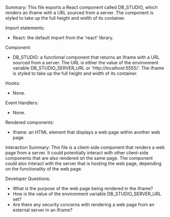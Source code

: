 Summary:
This file exports a React component called DB_STUDIO, which renders an iframe with a URL sourced from a server. The component is styled to take up the full height and width of its container.

Import statements:
- React: the default import from the 'react' library.

Component:
- DB_STUDIO: a functional component that returns an iframe with a URL sourced from a server. The URL is either the value of the environment variable DB_STUDIO_SERVER_URL or 'http://localhost:5555/'. The iframe is styled to take up the full height and width of its container.

Hooks:
- None.

Event Handlers:
- None.

Rendered components:
- iframe: an HTML element that displays a web page within another web page.

Interaction Summary:
This file is a client-side component that renders a web page from a server. It could potentially interact with other client-side components that are also rendered on the same page. The component could also interact with the server that is hosting the web page, depending on the functionality of the web page.

Developer Questions:
- What is the purpose of the web page being rendered in the iframe?
- How is the value of the environment variable DB_STUDIO_SERVER_URL set?
- Are there any security concerns with rendering a web page from an external server in an iframe?